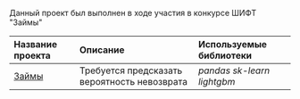Данный проект был выполнен в ходе участия в конкурсе ШИФТ "Займы"

| Название проекта                                                                                        | Описание                                                                           | Используемые библиотеки | 
|:--------------------------------------------------------------------------------------------------------|:-----------------------------------------------------------------------------------|:------------------------|
| [Займы](cft_loans) | Требуется предсказать вероятность невозврата  | *pandas* *sk-learn* *lightgbm* |